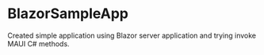 # BlazorSampleApp
Created simple application using Blazor server application and trying invoke MAUI C# methods.
